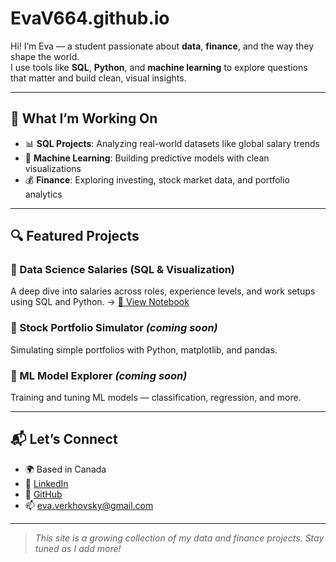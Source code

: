 # EvaV664.github.io

Hi! I’m Eva — a student passionate about **data**, **finance**, and the way they shape the world.  
I use tools like **SQL**, **Python**, and **machine learning** to explore questions that matter and build clean, visual insights.

---

## 🚀 What I’m Working On

- 📊 **SQL Projects**: Analyzing real-world datasets like global salary trends  
- 🤖 **Machine Learning**: Building predictive models with clean visualizations  
- 💰 **Finance**: Exploring investing, stock market data, and portfolio analytics

---

## 🔍 Featured Projects

### 📁 Data Science Salaries (SQL & Visualization)
A deep dive into salaries across roles, experience levels, and work setups using SQL and Python.
→ [📓 View Notebook](DataScience_Salaries.html)

### 💸 Stock Portfolio Simulator *(coming soon)*
Simulating simple portfolios with Python, matplotlib, and pandas.

### 🧠 ML Model Explorer *(coming soon)*
Training and tuning ML models — classification, regression, and more.

---

## 📬 Let’s Connect

- 🌍 Based in Canada  
- 💼 [LinkedIn](https://www.linkedin.com/in/eva-verkhovsky-601026337/)  
- 🧠 [GitHub](https://github.com/EvaV664)  
- 📫 [eva.verkhovsky@gmail.com](mailto:eva.verkhovsky@gmail.com)

---

> *This site is a growing collection of my data and finance projects. Stay tuned as I add more!*
